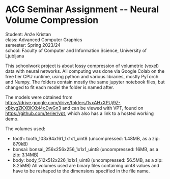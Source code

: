 # ACG Seminar Assignment -- Neural Volume Compression  

Student: Anže Kristan  
class: Advanced Computer Graphics  
semester: Spring 2023/24  
school: Faculty of Computer and Information Science, University of Ljubljana  

This schoolwork project is about lossy compression of volumetric (voxel) data with neural networks.
All computing was done via Google Colab on the free tier CPU runtime, using python and various libraries, mostly PyTorch and Numpy.
The folders contain mostly the same jupyter notebook files, but changed to fit each model the folder is named after.

The models were obtained from https://drive.google.com/drive/folders/1vxAHxXPUj9Z-xBkygZKXBKXbI4oDwGn3 and can be viewed with VPT, found on https://github.com/terier/vpt, which also has a link to a hosted working demo.

The volumes used:
- tooth: tooth_103x94x161_1x1x1_uint8 (uncompressed: 1.48MB, as a zip: 879kB)
- bonsai: bonsai_256x256x256_1x1x1_uint8 (uncompressed: 16MB, as a zip: 3.14MB)
- body: body_512x512x226_1x1x1_uint8  (uncompressed: 56.5MB, as a zip: 8.25MB)
All volumes used are binary files containing uint8 values and have to be reshaped to the dimensions specified in the file name.

